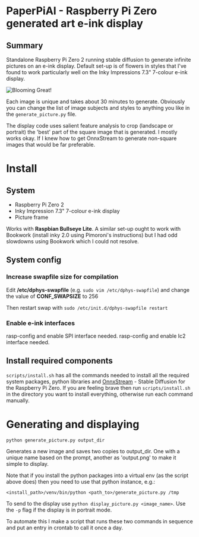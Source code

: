# PaperPiAI - Raspberry Pi Zero generated art e-ink display

## Summary 

Standalone Raspberry Pi Zero 2 running stable diffusion to generate infinite 
pictures on an e-ink display. Default set-up is of flowers in styles that I've found to work particularly well on the Inky Impressions 7.3" 7-colour 
e-ink display.

![Blooming Great!](https://raw.githubusercontent.com/dylski/PaperPiAI/refs/heads/main/assets/paperpiai_examples.jpg)

Each image is unique and takes about 30 minutes to generate. Obviously you can change the list of image subjects and styles to anything you like in the `generate_picture.py` file. 

The display code uses salient feature analysis to crop (landscape or portrait) the 'best' part of the square image that is generated. I mostly works okay. If I knew how to get OnnxStream to generate non-square images that would be far preferable. 

# Install

## System

* Raspberry Pi Zero 2
* Inky Impression 7.3" 7-colour e-ink display
* Picture frame

Works with **Raspbian Bullseye Lite**. A similar set-up ought to work with Bookwork (install inky 2.0 using Pimoroni's instructions) but I had odd slowdowns using Bookwork which I could not resolve.

## System config

###  Increase swapfile size for compilation

Edit **/etc/dphys-swapfile** (e.g. `sudo vim /etc/dphys-swapfile`) and change the value of **CONF_SWAPSIZE** to 256

Then restart swap with `sudo /etc/init.d/dphys-swapfile restart`

### Enable e-ink interfaces

rasp-config and enable SPI interface needed.
rasp-config and enable Ic2 interface needed.

## Install required components

`scripts/install.sh` has all the commands needed to install all the required system packages, python libraries and [OnnxStream](https://github.com/vitoplantamura/OnnxStream) - Stable Diffusion for the Raspberry Pi Zero.
If you are feeling brave then run `scripts/install.sh` in the directory you want to install everything, otherwise run each command manually.

# Generating and displaying

`python generate_picture.py output_dir`

Generates a new image and saves two copies to output_dir. One with a unique name based on the prompt, another as 'output.png' to make it simple to display.

Note that if you install the python packages into a virtual env (as the script above does) then you need to use that python instance, e.g.:

`<install_path>/venv/bin/python <path_to>/generate_picture.py /tmp`

To send to the display use `python display_picture.py <image_name>`. Use the `-p` flag if the display is in portrait mode.

To automate this I make a script that runs these two commands in sequence and put an entry in crontab to call it once a day.



